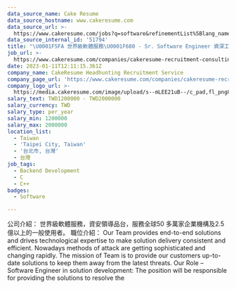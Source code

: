 ```yaml
---
data_source_name: Cake Resume
data_source_hostname: www.cakeresume.com
data_source_url: >-
  https://www.cakeresume.com/jobs?q=software&refinementList%5Blang_name%5D%5B0%5D=English&refinementList%5Bsalary_type%5D=per_year&range%5Bsalary_range%5D%5Bmin%5D=1000000&page=2
data_source_internal_id: '51794'
title: "\U0001F5FA 世界級軟體服務\U0001F680 - Sr. Software Engineer 資深工程師 (C/C++) - TL"
job_url: >-
  https://www.cakeresume.com/companies/cakeresume-recruitment-consulting/jobs/042ac7
date: 2023-01-11T12:11:15.361Z
company_name: CakeResume Headhunting Recruitment Service
company_page_url: 'https://www.cakeresume.com/companies/cakeresume-recruitment-consulting'
company_logo_url: >-
  https://media.cakeresume.com/image/upload/s--mLEE21uB--/c_pad,fl_png8,h_200,w_200/v1620881212/vdbipassrdfr8omwzeq6.png
salary_text: TWD1200000 - TWD2000000
salary_currency: TWD
salary_type: per_year
salary_min: 1200000
salary_max: 2000000
location_list:
  - Taiwan
  - 'Taipei City, Taiwan'
  - '台北市, 台灣'
  - 台灣
job_tags:
  - Backend Development
  - C
  - C++
badges:
  - Software

---
```


公司介紹： 世界級軟體服務，資安領導品台，服務全球50 多萬家企業機構及2.5 億以上的一般使用者。 職位介紹： Our Team provides end-to-end solutions and drives technological expertise to make solution delivery consistent and efficient. Nowadays methods of attack are getting sophisticated and changing rapidly. The mission of Team is to provide our customers up-to-date solutions to keep them away from the latest threats. Our Role – Software Engineer in solution development: The position will be responsible for providing the solutions to resolve the 
